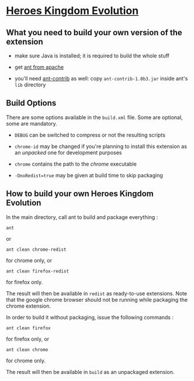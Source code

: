 [Heroes Kingdom Evolution](http://angarak.com/MMHK/extension/)
==============================================================


What you need to build your own version of the extension
--------------------------------------------------------

* make sure Java is installed; it is required to build the whole stuff

* get [ant from apache](http://ant.apache.org/) 

* you'll need [ant-contrib](http://sourceforge.net/projects/ant-contrib/files/) as well: copy `ant-contrib-1.0b3.jar` inside ant's `lib` directory


Build Options
-------------

There are some options available in the `build.xml` file. Some are optional, some are mandatory.

* `DEBUG` can be switched to compress or not the resulting scripts

* `chrome-id` may be changed if you're planning to install this extension as an *unpacked* one for development purposes

* `chrome` contains the path to the *chrome* executable

* `-DnoRedist=true` may be given at build time to skip packaging


How to build your own Heroes Kingdom Evolution
----------------------------------------------

In the main directory, call ant to build and package everything :

    ant

or

	ant clean chrome-redist

for chrome only, or

	ant clean firefox-redist

for firefox only.

The result will then be available in `redist` as ready-to-use extensions.
Note that the google chrome browser should not be running while packaging the chrome extension.


In order to build it without packaging, issue the following commands :

    ant clean firefox

for firefox only, or

    ant clean chrome

for chrome only.

The result will then be available in `build` as an unpackaged extension.
